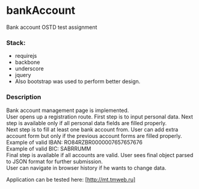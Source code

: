 # bankAccount
Bank account OSTD test assignment
### Stack:
- requirejs
- backbone
- underscore
- jquery
- Also bootstrap was used to perform better design.

### Description
Bank account management page is implemented.  
User opens up a registration route. First step is to input personal data. Next step is available only if all personal data fields are 
filled properly.  
Next step is to fill at least one bank account from. User can add extra account form but only if the previous account forms are filled properly.  
Example of valid IBAN: RO84RZBR0000007657657676    
Example of valid BIC: SABRRUMM    
Final step is available if all accounts are valid. User sees final object parsed to JSON format for further submission.  
User can navigate in browser history if he wants to change data.


Application can be tested here:
[http://mt.tmweb.ru]

[http://mt.tmweb.ru]:<http://mt.tmweb.ru>
